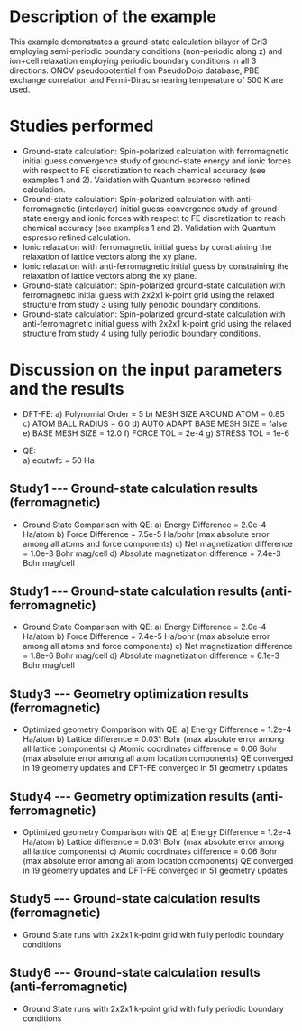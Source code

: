 Description of the example
==========================
This example demonstrates a ground-state calculation bilayer of CrI3 employing semi-periodic boundary conditions (non-periodic along z) and ion+cell relaxation employing periodic boundary conditions in all 3 directions.
ONCV pseudopotential from PseudoDojo database, PBE exchange correlation and Fermi-Dirac smearing temperature of 500 K are used.

Studies performed
=======================
* Ground-state calculation: Spin-polarized calculation with ferromagnetic initial guess convergence study of ground-state energy and ionic forces with respect to FE discretization to reach chemical accuracy (see examples 1 and 2). Validation with Quantum espresso refined calculation.
* Ground-state calculation: Spin-polarized calculation with anti-ferromagnetic (interlayer) initial guess convergence study of ground-state energy and ionic forces with respect to FE discretization to reach chemical accuracy (see examples 1 and 2). Validation with Quantum espresso refined calculation.
* Ionic relaxation with ferromagnetic initial guess by constraining the relaxation of lattice vectors along the xy plane.
* Ionic relaxation with anti-ferromagnetic initial guess by constraining the relaxation of lattice vectors along the xy plane.
* Ground-state calculation: Spin-polarized ground-state calculation with ferromagnetic initial guess with 2x2x1 k-point grid using the relaxed structure from study 3 using fully periodic boundary conditions.
* Ground-state calculation: Spin-polarized ground-state calculation with anti-ferromagnetic initial guess with 2x2x1 k-point grid using the relaxed structure from study 4 using fully periodic boundary conditions.

Discussion on the input parameters and the results
===================================================
* DFT-FE:
        a) Polynomial Order = 5
        b) MESH SIZE AROUND ATOM = 0.85
        c) ATOM BALL RADIUS = 6.0
        d) AUTO ADAPT BASE MESH SIZE = false
        e) BASE MESH SIZE = 12.0
        f) FORCE TOL = 2e-4
        g) STRESS TOL = 1e-6
        
* QE:  
        a) ecutwfc                  = 50 Ha    

Study1 --- Ground-state calculation results (ferromagnetic)
-------------------------------------------
* Ground State Comparison with QE:
    a) Energy Difference = 2.0e-4  Ha/atom
    b) Force Difference =  7.5e-5 Ha/bohr (max absolute error among all atoms and force components)
    c) Net magnetization difference = 1.0e-3 Bohr mag/cell
    d) Absolute magnetization difference = 7.4e-3 Bohr mag/cell

Study1 --- Ground-state calculation results (anti-ferromagnetic)
-------------------------------------------
* Ground State Comparison with QE:
    a) Energy Difference = 2.0e-4  Ha/atom
    b) Force Difference =  7.4e-5 Ha/bohr (max absolute error among all atoms and force components)
    c) Net magnetization difference = 1.8e-6 Bohr mag/cell
    d) Absolute magnetization difference = 6.1e-3 Bohr mag/cell

Study3 --- Geometry optimization results (ferromagnetic)
-----------------------------------
* Optimized geometry Comparison with QE:
    a) Energy Difference = 1.2e-4  Ha/atom
    b) Lattice difference = 0.031 Bohr (max absolute error among all lattice components)
    c) Atomic coordinates difference = 0.06 Bohr (max absolute error among all atom location components)
QE converged in 19 geometry updates and DFT-FE converged in 51 geometry updates

Study4 --- Geometry optimization results (anti-ferromagnetic)
-----------------------------------
* Optimized geometry Comparison with QE:
    a) Energy Difference = 1.2e-4  Ha/atom
    b) Lattice difference = 0.031 Bohr (max absolute error among all lattice components)
    c) Atomic coordinates difference = 0.06 Bohr (max absolute error among all atom location components)
QE converged in 19 geometry updates and DFT-FE converged in 51 geometry updates

Study5 --- Ground-state calculation results (ferromagnetic)
-------------------------------------------
* Ground State runs with 2x2x1 k-point grid with fully periodic boundary conditions

Study6 --- Ground-state calculation results (anti-ferromagnetic)
-----------------------------------
* Ground State runs with 2x2x1 k-point grid with fully periodic boundary conditions
